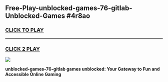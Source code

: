 
## Free-Play-unblocked-games-76-gitlab-Unblocked-Games #4r8ao
<h3>
<a href="https://news.freeplayer.one?title=unblocked-games-76-gitlab&ref=8M">CLICK TO PLAY</a></h3>
<hr>

<h3>
<a href="https://news.freeplayer.one?title=unblocked-games-76-gitlab&ref=8M">CLICK 2 PLAY</a>
  
</h3>

<a href="https://news.freeplayer.one?title=unblocked-games-76-gitlab&ref=8M"><img src="https://clearcache.store/games.png"></a>


**unblocked-games-76-gitlab games unblocked: Your Gateway to Fun and Accessible Online Gaming**
